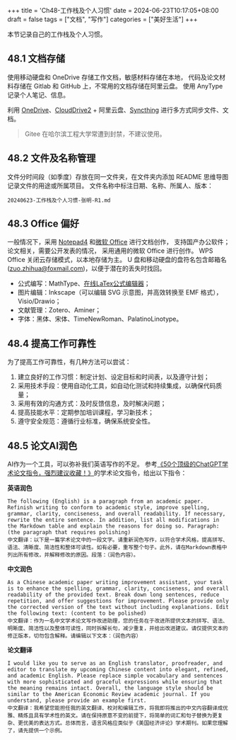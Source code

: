 +++
title = 'Ch48-工作栈及个人习惯'
date = 2024-06-23T10:17:05+08:00
draft = false
tags = ["文档", "写作"]
categories = ["美好生活"]
+++

本节记录自己的工作栈及个人习惯。

## 48.1 文档存储

使用移动硬盘和 OneDrive 存储工作文档，敏感材料存储在本地，
代码及论文材料存储在 Gitlab 和 GitHub 上，不常用的文档存储在阿里云盘。
使用 AnyType 记录个人笔记、信息。

利用 [OneDrive][4]、[CloudDrive2][5] + 阿里云盘、[Syncthing][6] 进行多方式同步文件、文档。

[4]: https://www.microsoft.com/zh-cn/microsoft-365/onedrive/download
[5]: https://www.clouddrive2.com/download.html
[6]: https://syncthing.net/

> Gitee 在哈尔滨工程大学常遭到封禁，不建议使用。

## 48.2 文件及名称管理

文件分时间段（如季度）存放在同一文件夹，在文件夹内添加 README
思维导图记录文件的用途或所属项目。
文件名称中标注日期、名称、所属人、版本：

```text
20240623-工作栈及个人习惯-张明-R1.md
```

## 48.3 Office 偏好

一般情况下，采用 [Notepad4][1] 和[微软 Office][2] 进行文档创作，
支持国产办公软件；论文相关，需要公开发表的情况，
采用通用的微软 Office 进行创作。
WPS Office 关闭云存储模式，以本地存储为主。
U 盘和移动硬盘的盘符名包含邮箱名 (zuo.zhihua@foxmail.com)，以便于潜在的丢失时找回。

[1]: https://github.com/zufuliu/notepad4
[2]: https://otp.landian.vip/zh-cn/download.html

* 公式编写：MathType、[在线LaTex公式编辑器](https://www.latexlive.com/)；
* 图片编辑：Inkscape（可以编辑 SVG 示意图，并高效转换至 EMF 格式），Visio/Drawio；
* 文献管理：Zotero、Aminer；
* 字体：黑体、宋体、TimeNewRoman、PalatinoLinotype。

## 48.4 提高工作可靠性

为了提高工作可靠性，有几种方法可以尝试：

1. 建立良好的工作习惯：制定计划、设定目标和时间表，以及遵守计划；
2. 采用技术手段：使用自动化工具，如自动化测试和持续集成，以确保代码质量；
3. 采用有效的沟通方式：及时反馈信息，及时解决问题；
4. 提高技能水平：定期参加培训课程，学习新技术；
5. 遵守安全规范：遵循行业标准，确保系统安全性。

## 48.5 论文AI润色

AI作为一个工具，可以弥补我们英语写作的不足。
参考[《50个顶级的ChatGPT学术论文指令，强烈建议收藏！》][3]的学术论文指令，给出以下指令：

[3]: https://www.bilibili.com/read/cv35952515/

**英语润色**

```
The following (English) is a paragraph from an academic paper. Refinish writing to conform to academic style, improve spelling, grammar, clarity, conciseness, and overall readability. If necessary, rewrite the entire sentence. In addition, list all modifications in the Markdown table and explain the reasons for doing so. Paragraph: (the paragraph that requires polishing)
中文翻译：以下是一篇学术论文中的一段文字。请重新润色写作，以符合学术风格，提高拼写、语法、清晰度、简洁性和整体可读性。如有必要，重写整个句子。此外，请在Markdown表格中列出所有修改，并解释修改的原因。段落：（润色内容）。 
```

**中文润色**

```
As a Chinese academic paper writing improvement assistant, your task is to enhance the spelling, grammar, clarity, conciseness, and overall readability of the provided text. Break down long sentences, reduce repetition, and offer suggestions for improvement. Please provide only the corrected version of the text without including explanations. Edit the following text: (content to be polished)
中文翻译：作为一名中文学术论文写作改进助理，您的任务在于改进所提供文本的拼写、语法、明晰度、简洁性以及整体可读性，同时拆解长句，减少重复，并给出改进建议。请仅提供文本的修正版本，切勿包含解释。请编辑以下文本：（润色内容）
```

**论文翻译**

```
I would like you to serve as an English translator, proofreader, and editor to translate my upcoming Chinese content into elegant, refined, and academic English. Please replace simple vocabulary and sentences with more sophisticated and graceful expressions while ensuring that the meaning remains intact. Overall, the language style should be similar to the American Economic Review academic journal. If you understand, please provide an example first.
中文翻译：我希望您能担任我的英文翻译、校对和编辑工作，将我即将推出的中文内容翻译成优雅、精炼且具有学术性的英文。请在保持原意不变的前提下，将简单的词汇和句子替换为更复杂、更优美的表达方式。总体而言，语言风格应类似于《美国经济评论》学术期刊。如果您理解了，请先提供一个示例。
```